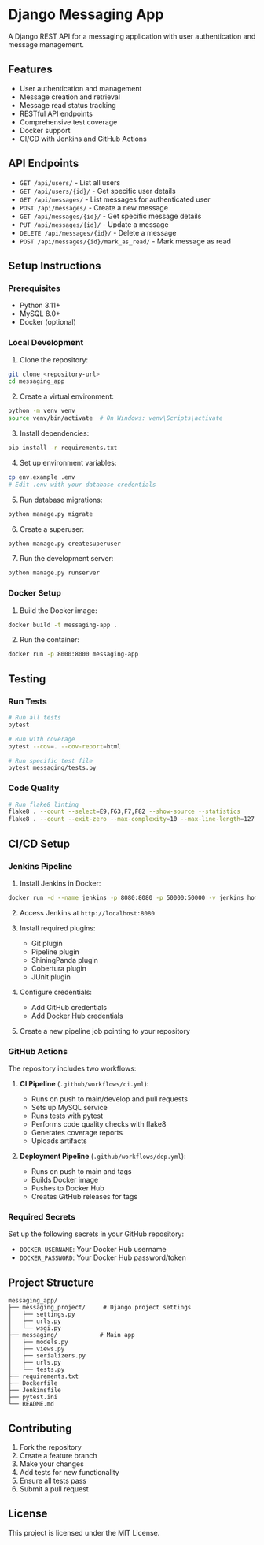 # Django Messaging App

A Django REST API for a messaging application with user authentication and message management.

## Features

- User authentication and management
- Message creation and retrieval
- Message read status tracking
- RESTful API endpoints
- Comprehensive test coverage
- Docker support
- CI/CD with Jenkins and GitHub Actions

## API Endpoints

- `GET /api/users/` - List all users
- `GET /api/users/{id}/` - Get specific user details
- `GET /api/messages/` - List messages for authenticated user
- `POST /api/messages/` - Create a new message
- `GET /api/messages/{id}/` - Get specific message details
- `PUT /api/messages/{id}/` - Update a message
- `DELETE /api/messages/{id}/` - Delete a message
- `POST /api/messages/{id}/mark_as_read/` - Mark message as read

## Setup Instructions

### Prerequisites

- Python 3.11+
- MySQL 8.0+
- Docker (optional)

### Local Development

1. Clone the repository:
```bash
git clone <repository-url>
cd messaging_app
```

2. Create a virtual environment:
```bash
python -m venv venv
source venv/bin/activate  # On Windows: venv\Scripts\activate
```

3. Install dependencies:
```bash
pip install -r requirements.txt
```

4. Set up environment variables:
```bash
cp env.example .env
# Edit .env with your database credentials
```

5. Run database migrations:
```bash
python manage.py migrate
```

6. Create a superuser:
```bash
python manage.py createsuperuser
```

7. Run the development server:
```bash
python manage.py runserver
```

### Docker Setup

1. Build the Docker image:
```bash
docker build -t messaging-app .
```

2. Run the container:
```bash
docker run -p 8000:8000 messaging-app
```

## Testing

### Run Tests
```bash
# Run all tests
pytest

# Run with coverage
pytest --cov=. --cov-report=html

# Run specific test file
pytest messaging/tests.py
```

### Code Quality
```bash
# Run flake8 linting
flake8 . --count --select=E9,F63,F7,F82 --show-source --statistics
flake8 . --count --exit-zero --max-complexity=10 --max-line-length=127 --statistics
```

## CI/CD Setup

### Jenkins Pipeline

1. Install Jenkins in Docker:
```bash
docker run -d --name jenkins -p 8080:8080 -p 50000:50000 -v jenkins_home:/var/jenkins_home jenkins/jenkins:lts
```

2. Access Jenkins at `http://localhost:8080`

3. Install required plugins:
   - Git plugin
   - Pipeline plugin
   - ShiningPanda plugin
   - Cobertura plugin
   - JUnit plugin

4. Configure credentials:
   - Add GitHub credentials
   - Add Docker Hub credentials

5. Create a new pipeline job pointing to your repository

### GitHub Actions

The repository includes two workflows:

1. **CI Pipeline** (`.github/workflows/ci.yml`):
   - Runs on push to main/develop and pull requests
   - Sets up MySQL service
   - Runs tests with pytest
   - Performs code quality checks with flake8
   - Generates coverage reports
   - Uploads artifacts

2. **Deployment Pipeline** (`.github/workflows/dep.yml`):
   - Runs on push to main and tags
   - Builds Docker image
   - Pushes to Docker Hub
   - Creates GitHub releases for tags

### Required Secrets

Set up the following secrets in your GitHub repository:

- `DOCKER_USERNAME`: Your Docker Hub username
- `DOCKER_PASSWORD`: Your Docker Hub password/token

## Project Structure

```
messaging_app/
├── messaging_project/     # Django project settings
│   ├── settings.py
│   ├── urls.py
│   └── wsgi.py
├── messaging/            # Main app
│   ├── models.py
│   ├── views.py
│   ├── serializers.py
│   ├── urls.py
│   └── tests.py
├── requirements.txt
├── Dockerfile
├── Jenkinsfile
├── pytest.ini
└── README.md
```

## Contributing

1. Fork the repository
2. Create a feature branch
3. Make your changes
4. Add tests for new functionality
5. Ensure all tests pass
6. Submit a pull request

## License

This project is licensed under the MIT License. 